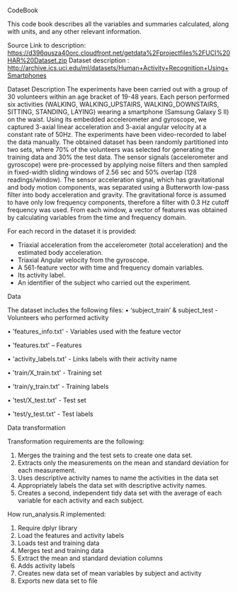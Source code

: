 
CodeBook

This code book describes all the variables and summaries calculated, along with units, and any other relevant information.

Source
Link to description: https://d396qusza40orc.cloudfront.net/getdata%2Fprojectfiles%2FUCI%20HAR%20Dataset.zip
Dataset description : http://archive.ics.uci.edu/ml/datasets/Human+Activity+Recognition+Using+Smartphones

Dataset Description
The experiments have been carried out with a group of 30 volunteers within an age bracket of 19-48 years. Each person performed six activities (WALKING, WALKING_UPSTAIRS, WALKING_DOWNSTAIRS, SITTING, STANDING, LAYING) wearing a smartphone (Samsung Galaxy S II) on the waist. Using its embedded accelerometer and gyroscope, we captured 3-axial linear acceleration and 3-axial angular velocity at a constant rate of 50Hz. The experiments have been video-recorded to label the data manually. The obtained dataset has been randomly partitioned into two sets, where 70% of the volunteers was selected for generating the training data and 30% the test data.
The sensor signals (accelerometer and gyroscope) were pre-processed by applying noise filters and then sampled in fixed-width sliding windows of 2.56 sec and 50% overlap (128 readings/window). The sensor acceleration signal, which has gravitational and body motion components, was separated using a Butterworth low-pass filter into body acceleration and gravity. The gravitational force is assumed to have only low frequency components, therefore a filter with 0.3 Hz cutoff frequency was used. From each window, a vector of features was obtained by calculating variables from the time and frequency domain.

For each record in the dataset it is provided:
- Triaxial acceleration from the accelerometer (total acceleration) and the estimated body acceleration.
- Triaxial Angular velocity from the gyroscope.
- A 561-feature vector with time and frequency domain variables.
- Its activity label.
- An identifier of the subject who carried out the experiment.

Data

The dataset includes the following files:
•	‘subject_train’ & subject_test - Volunteers who performed activity

•	'features_info.txt' - Variables used with the feature vector

•	'features.txt' – Features

•	'activity_labels.txt' - Links labels with their activity name

•	'train/X_train.txt' - Training set

•	'train/y_train.txt' - Training labels

•	'test/X_test.txt' - Test set

•	'test/y_test.txt' - Test labels

Data transformation

Transformation requirements are the following:

1.	Merges the training and the test sets to create one data set.
2.	Extracts only the measurements on the mean and standard deviation for each measurement.
3.	Uses descriptive activity names to name the activities in the data set
4.	Appropriately labels the data set with descriptive activity names.
5.	Creates a second, independent tidy data set with the average of each variable for each activity and each subject.

How run_analysis.R implemented:

1.	Require dplyr library
2.	Load the features and activity labels
3.	Loads test and training data
4.	Merges test and training data
5.	Extract the mean and standard deviation columns
6.	Adds activity labels
7.	Creates new data set of mean variables by subject and activity
8.	Exports new data set to file
